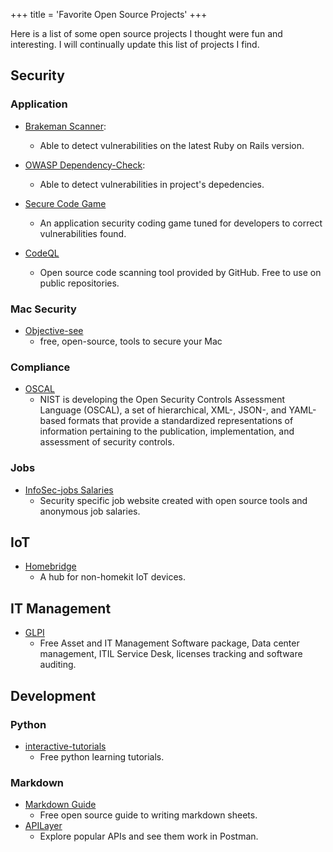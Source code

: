 +++
title = 'Favorite Open Source Projects'
+++

Here is a list of some open source projects I thought were fun and interesting. 
I will continually update this list of projects I find. 

## Security

### Application
- [Brakeman Scanner](https://brakemanscanner.org):
    - Able to detect vulnerabilities on the latest Ruby on Rails version.

- [OWASP Dependency-Check](https://dependencytrack.org):
    - Able to detect vulnerabilities in project's depedencies.

- [Secure Code Game](https://github.com/skills/secure-code-game)
    - An application security coding game tuned for developers to correct vulnerabilities found.

- [CodeQL](https://github.com/github/codeql)
    - Open source code scanning tool provided by GitHub. Free to use on public repositories.

### Mac Security
- [Objective-see](https://objective-see.org/index.html)
  - free, open-source, tools to secure your Mac

### Compliance
- [OSCAL](https://github.com/usnistgov/OSCAL)
    - NIST is developing the Open Security Controls Assessment Language (OSCAL), a set of hierarchical, XML-, JSON-, and YAML-based formats that provide a standardized representations of information pertaining to the publication, implementation, and assessment of security controls.

### Jobs
- [InfoSec-jobs Salaries](https://infosec-jobs.com/salaries/)
    - Security specific job website created with open source tools and anonymous job salaries.

## IoT
- [Homebridge](https://github.com/homebridge/homebridge)
    - A hub for non-homekit IoT devices. 

## IT Management
- [GLPI](https://github.com/glpi-project/glpi)
    - Free Asset and IT Management Software package, Data center management, ITIL Service Desk, licenses tracking and software auditing.

## Development
### Python
- [interactive-tutorials](https://github.com/ronreiter/interactive-tutorials)
  - Free python learning tutorials. 

### Markdown
- [Markdown Guide](https://www.markdownguide.org)
  - Free open source guide to writing markdown sheets.
- [APILayer](https://github.com/public-apis/public-apis)
  - Explore popular APIs and see them work in Postman. 